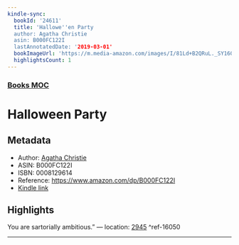 ```yaml
---
kindle-sync:
  bookId: '24611'
  title: 'Hallowe''en Party
  author: Agatha Christie
  asin: B000FC122I
  lastAnnotatedDate: '2019-03-01'
  bookImageUrl: 'https://m.media-amazon.com/images/I/81Ld+B2QRuL._SY160.jpg'
  highlightsCount: 1
---
```

### [Books MOC](Books%20MOC.md)

# Halloween Party

## Metadata
* Author: [Agatha Christie](https://www.amazon.comundefined)
* ASIN: B000FC122I
* ISBN: 0008129614
* Reference: https://www.amazon.com/dp/B000FC122I
* [Kindle link](kindle://book?action=open&asin=B000FC122I)

## Highlights
You are sartorially ambitious.” — location: [2945](kindle://book?action=open&asin=B000FC122I&location=2945) ^ref-16050

---

